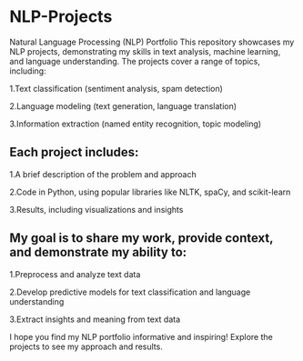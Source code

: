 # NLP-Projects

Natural Language Processing (NLP) Portfolio This repository showcases my NLP projects, demonstrating my skills in text analysis, machine learning, and language understanding. The projects cover a range of topics, including: 

1.Text classification (sentiment analysis, spam detection)

2.Language modeling (text generation, language translation)

3.Information extraction (named entity recognition, topic modeling)

## Each project includes:

1.A brief description of the problem and approach

2.Code in Python, using popular libraries like NLTK, spaCy, and scikit-learn

3.Results, including visualizations and insights

## My goal is to share my work, provide context, and demonstrate my ability to:

1.Preprocess and analyze text data

2.Develop predictive models for text classification and language understanding

3.Extract insights and meaning from text data 

I hope you find my NLP portfolio informative and inspiring! Explore the projects to see my approach and results.
